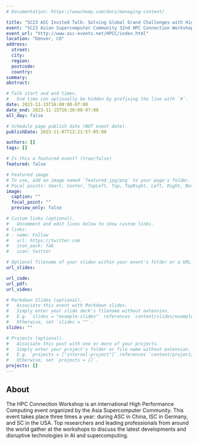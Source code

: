 ```yaml
---
# Documentation: https://wowchemy.com/docs/managing-content/

title: "SC23 ASC Invited Talk: Solving Global Grand Challenges with High Performance Data Analytics"
event: "SC23 Asian Supercomputer Community 32nd HPC Connection Workshop"
event_url: "http://www.asc-events.net/HPCC/index.html"
location: "Denver, CO"
address:
  street:
  city:
  region:
  postcode:
  country:
summary:
abstract:

# Talk start and end times.
#   End time can optionally be hidden by prefixing the line with `#`.
date: 2023-11-15T16:00:00-07:00
date_end: 2023-11-15T16:30:00-07:00
all_day: false

# Schedule page publish date (NOT event date).
publishDate: 2023-11-07T12:21:57-05:00

authors: []
tags: []

# Is this a featured event? (true/false)
featured: false

# Featured image
# To use, add an image named `featured.jpg/png` to your page's folder. 
# Focal points: Smart, Center, TopLeft, Top, TopRight, Left, Right, BottomLeft, Bottom, BottomRight.
image:
  caption: ""
  focal_point: ""
  preview_only: false

# Custom links (optional).
#   Uncomment and edit lines below to show custom links.
# links:
# - name: Follow
#   url: https://twitter.com
#   icon_pack: fab
#   icon: twitter

# Optional filename of your slides within your event's folder or a URL.
url_slides:

url_code:
url_pdf:
url_video:

# Markdown Slides (optional).
#   Associate this event with Markdown slides.
#   Simply enter your slide deck's filename without extension.
#   E.g. `slides = "example-slides"` references `content/slides/example-slides.md`.
#   Otherwise, set `slides = ""`.
slides: ""

# Projects (optional).
#   Associate this post with one or more of your projects.
#   Simply enter your project's folder or file name without extension.
#   E.g. `projects = ["internal-project"]` references `content/project/deep-learning/index.md`.
#   Otherwise, set `projects = []`.
projects: []
---
```


## About ##

The HPC Connection Workshop is an international High Performance Computing event organized by the Asia Supercomputer Community. This event takes place three times a year: during ASC in China, ISC in Germany, and SC in the USA. Top researchers and leading professionals from around the world gather at the workshops to discuss the latest developments and disruptive technologies in AI and supercomputing.